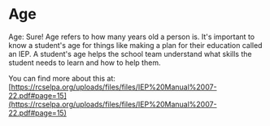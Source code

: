 # Age
Age: Sure! Age refers to how many years old a person is. It's important to know a student's age for things like making a plan for their education called an IEP. A student's age helps the school team understand what skills the student needs to learn and how to help them.

You can find more about this at: [https://rcselpa.org/uploads/files/files/IEP%20Manual%2007-22.pdf#page=15](https://rcselpa.org/uploads/files/files/IEP%20Manual%2007-22.pdf#page=15)
